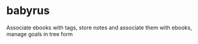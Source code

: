 # babyrus
Associate ebooks with tags, store notes and associate them with ebooks, manage goals in tree form
